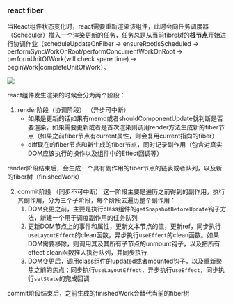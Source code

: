### react fiber

当React组件状态变化时，react需要重新渲染该组件，此时会向任务调度器（Scheduler）推入一个渲染更新的任务，任务总是从当前fibre树的**根节点**开始进行协调作业（scheduleUpdateOnFiber -> ensureRootIsScheduled -> performSyncWorkOnRoot/performConcurrentWorkOnRoot -> performUnitOfWork(will check spare time) -> beginWork|completeUnitOfWork）。

![](https://7km.top/static/reactfiberworkloop.b647e134.png)

react组件发生渲染的时候会分为两个阶段：

1. render阶段（协调阶段） （异步可中断）
   - 如果是更新的话如果有memo或者shouldComponentUpdate就判断是否要渲染，如果需要更新或者是首次渲染则调用render方法生成新的fiber节点（如果之前fiber节点有current属性，则会复用current指向的fiber）
   - diff现在的fiber节点和新生成的fiber节点，同时记录副作用（包含对真实DOM应该执行的操作以及组件中的Effect回调等）

render阶段结束后，会生成一个具有副作用的fiber节点的链表或者队列，以及新的fiber树（finishedWork）

2. commit阶段 （同步不可中断）
   这一阶段主要是遍历之前得到的副作用，执行其副作用，分为三个子阶段，每个阶段去遍历整个副作用：
   1. DOM变更之前，主要是执行class组件的`getSnapshotBeforeUpdate`钩子方法，新建一个用于调度副作用的任务队列
   2. 更新DOM节点上的事件和属性，更新文本节点的值，更新ref，同步执行`useLayoutEffect`的clean函数，异步执行`useEffect`的clean函数。如果DOM需要移除，则调用其及其所有子节点的unmount钩子，以及把所有effect clean函数推入执行队列，并同步执行
   3. DOM变更后，调用class组件的updated或者mounted钩子，以及重新聚焦之前的焦点；同步执行`useLayoutEffect`，异步执行`useEffect`，同步执行`setState`的完成回调

commit阶段结束后，之前生成的finishedWork会替代当前的fiber树

